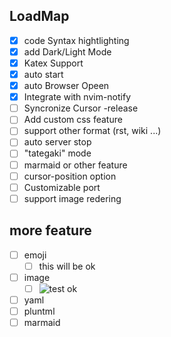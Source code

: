 ## LoadMap

- [x] code Syntax hightlighting
- [x] add Dark/Light Mode
- [x] Katex Support
- [x] auto start
- [x] auto Browser Opeen
- [x] Integrate with nvim-notify
- [ ] Syncronize Cursor -release
- [ ] Add custom css feature
- [ ] support other format (rst, wiki ...)
- [ ] auto server stop
- [ ] "tategaki" mode
- [ ] marmaid or other feature
- [ ] cursor-position option
- [ ] Customizable port
- [ ] support image redering

## more feature
- [ ] emoji
  - [ ] this will be ok
- [ ] image
  - [ ] ![test](http://i.imgur.com/Jjwsc.jpg) ok
- [ ] yaml
- [ ] pluntml
- [ ] marmaid
